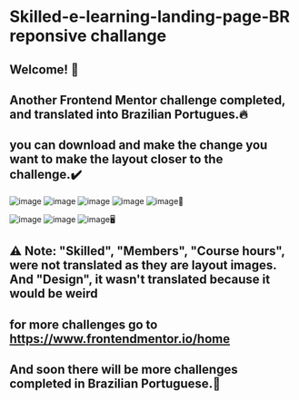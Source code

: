 # Skilled-e-learning-landing-page-BR reponsive challange
## Welcome! 👋 
## Another Frontend Mentor challenge completed, and translated into Brazilian Portugues.🔥
## you can download and make the change you want to make the layout closer to the challenge.✔️
![image](https://user-images.githubusercontent.com/94203956/191794455-832da96d-9ac0-4a02-937b-27796e2b8d43.png)
![image](https://user-images.githubusercontent.com/94203956/191794561-3fbb6d9d-34a9-47ab-ace9-5fea5b9bb911.png)
![image](https://user-images.githubusercontent.com/94203956/191794679-a1a72f86-5391-4c35-8cb5-c89ffa29259a.png)
![image](https://user-images.githubusercontent.com/94203956/191794876-8212bc32-4427-4830-b62d-873306327072.png)
![image](https://user-images.githubusercontent.com/94203956/191794960-1318de87-510d-482a-8e60-c749f988aa06.png)📱

![image](https://user-images.githubusercontent.com/94203956/191795212-828362e2-7575-4e18-9509-0db688dc2a3e.png)
![image](https://user-images.githubusercontent.com/94203956/191795311-f2fa292b-f598-4ce8-afbe-ddfeda4eaa40.png)
![image](https://user-images.githubusercontent.com/94203956/191795392-27572f69-72ac-4aca-a247-6d674c51e1cc.png)🖥️

## ⚠️ Note: "Skilled", "Members", "Course hours", were not translated as they are layout images. And "Design", it wasn't translated because it would be weird
## for more challenges go to https://www.frontendmentor.io/home
## And soon there will be more challenges completed in Brazilian Portuguese.💪
